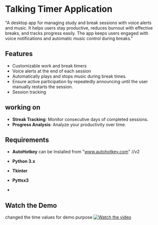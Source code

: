 # Talking Timer Application

"A desktop app for managing study and break sessions with voice alerts and music.
It helps users stay productive, reduces burnout with effective breaks, and tracks progress easily. 
The app keeps users engaged with voice notifications and automatic music control during breaks."

## Features

- Customizable work and break timers
- Voice alerts at the end of each session
- Automatically plays and stops music during break times.
- Ensure active participation by repeatedly announcing until the user manually restarts the session.
- Session tracking


## working on 
- **Streak Tracking**: Monitor consecutive days of completed sessions.
- **Progress Analysis**: Analyze your productivity over time.

## Requirements

- **AutoHotkey** can be Installed from "www.autohotkey.com" //v2
  
- **Python 3.x**
- **Tkinter**
- **Pyttsx3**
- 
## Watch the Demo
changed the time values for demo purpose
[![Watch the video](https://img.youtube.com/vi/Y7_T-ADH60Y/0.jpg)](https://www.youtube.com/watch?v=Y7_T-ADH60Y)

